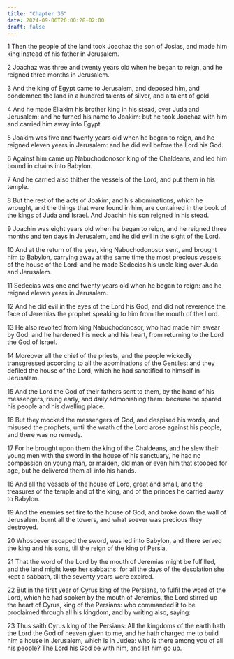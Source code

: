 ```yaml
---
title: "Chapter 36"
date: 2024-09-06T20:00:28+02:00
draft: false
---
```



1 Then the people of the land took Joachaz the son of Josias, and made him king instead of his father in Jerusalem.

2 Joachaz was three and twenty years old when he began to reign, and he reigned three months in Jerusalem.

3 And the king of Egypt came to Jerusalem, and deposed him, and condemned the land in a hundred talents of silver, and a talent of gold.

4 And he made Eliakim his brother king in his stead, over Juda and Jerusalem: and he turned his name to Joakim: but he took Joachaz with him and carried him away into Egypt.

5 Joakim was five and twenty years old when he began to reign, and he reigned eleven years in Jerusalem: and he did evil before the Lord his God.

6 Against him came up Nabuchodonosor king of the Chaldeans, and led him bound in chains into Babylon.

7 And he carried also thither the vessels of the Lord, and put them in his temple.

8 But the rest of the acts of Joakim, and his abominations, which he wrought, and the things that were found in him, are contained in the book of the kings of Juda and Israel. And Joachin his son reigned in his stead.

9 Joachin was eight years old when he began to reign, and he reigned three months and ten days in Jerusalem, and he did evil in the sight of the Lord.

10 And at the return of the year, king Nabuchodonosor sent, and brought him to Babylon, carrying away at the same time the most precious vessels of the house of the Lord: and he made Sedecias his uncle king over Juda and Jerusalem.

11 Sedecias was one and twenty years old when he began to reign: and he reigned eleven years in Jerusalem.

12 And he did evil in the eyes of the Lord his God, and did not reverence the face of Jeremias the prophet speaking to him from the mouth of the Lord.

13 He also revolted from king Nabuchodonosor, who had made him swear by God: and he hardened his neck and his heart, from returning to the Lord the God of Israel.

14 Moreover all the chief of the priests, and the people wickedly transgressed according to all the abominations of the Gentiles: and they defiled the house of the Lord, which he had sanctified to himself in Jerusalem.

15 And the Lord the God of their fathers sent to them, by the hand of his messengers, rising early, and daily admonishing them: because he spared his people and his dwelling place.

16 But they mocked the messengers of God, and despised his words, and misused the prophets, until the wrath of the Lord arose against his people, and there was no remedy.

17 For he brought upon them the king of the Chaldeans, and he slew their young men with the sword in the house of his sanctuary, he had no compassion on young man, or maiden, old man or even him that stooped for age, but he delivered them all into his hands.

18 And all the vessels of the house of Lord, great and small, and the treasures of the temple and of the king, and of the princes he carried away to Babylon.

19 And the enemies set fire to the house of God, and broke down the wall of Jerusalem, burnt all the towers, and what soever was precious they destroyed.

20 Whosoever escaped the sword, was led into Babylon, and there served the king and his sons, till the reign of the king of Persia,

21 That the word of the Lord by the mouth of Jeremias might be fulfilled, and the land might keep her sabbaths: for all the days of the desolation she kept a sabbath, till the seventy years were expired.

22 But in the first year of Cyrus king of the Persians, to fulfil the word of the Lord, which he had spoken by the mouth of Jeremias, the Lord stirred up the heart of Cyrus, king of the Persians: who commanded it to be proclaimed through all his kingdom, and by writing also, saying:

23 Thus saith Cyrus king of the Persians: All the kingdoms of the earth hath the Lord the God of heaven given to me, and he hath charged me to build him a house in Jerusalem, which is in Judea: who is there among you of all his people? The Lord his God be with him, and let him go up.

